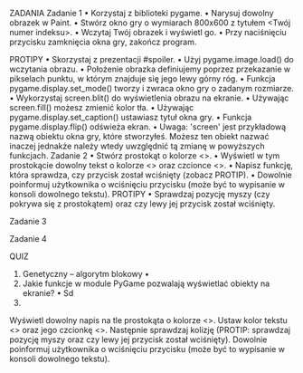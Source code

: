 ZADANIA
Zadanie 1
•	Korzystaj z biblioteki pygame.
•	Narysuj dowolny obrazek w Paint. 
•	Stwórz okno gry o wymiarach 800x600 z tytułem <Twój numer indeksu>. 
•	Wczytaj Twój obrazek i wyświetl go. 
•	Przy naciśnięciu przycisku zamknięcia okna gry, zakończ program.

PROTIPY
•	Skorzystaj z prezentacji #spoiler.
•	Użyj pygame.image.load() do wczytania obrazu.
•	Położenie obrazka definiujemy poprzez przekazanie w pikselach punktu, w którym znajduje się jego lewy górny róg.
•	Funkcja pygame.display.set_mode() tworzy i zwraca okno gry o zadanym rozmiarze.
•	Wykorzystaj screen.blit() do wyświetlenia obrazu na ekranie.
•	Używając screen.fill() możesz zmienić kolor tła.
•	Używając pygame.display.set_caption() ustawiasz tytuł okna gry.
•	Funkcja pygame.display.flip() odświeża ekran.
•	Uwaga: 'screen' jest przykładową nazwą obiektu okna gry, które stworzyłeś. Możesz ten obiekt nazwać inaczej jednakże należy wtedy uwzględnić tą zmianę w powyższych funkcjach.
Zadanie 2
•	Stwórz prostokąt o kolorze <>.
•	Wyświetl w tym prostokącie dowolny tekst o kolorze <> oraz czcionce <>.
•	Napisz funkcję, która sprawdza, czy przycisk został wciśnięty (zobacz PROTIP).
•	Dowolnie poinformuj użytkownika o wciśnięciu przycisku (może być to wypisanie w konsoli dowolnego tekstu).
PROTIPY
•	Sprawdzaj pozycję myszy (czy pokrywa się z prostokątem) oraz czy lewy jej przycisk został wciśnięty.

Zadanie 3

Zadanie 4




QUIZ
1)	Genetyczny – algorytm blokowy
•	
2)	Jakie funkcje w module PyGame pozwalają wyświetlać obiekty na ekranie?
•	Sd
3)	



Wyświetl dowolny napis na tle prostokąta o kolorze <>. Ustaw kolor tekstu <> oraz jego czcionkę <>. Następnie sprawdzaj kolizję (PROTIP: sprawdzaj pozycję myszy oraz czy lewy jej przycisk został wciśnięty). Dowolnie poinformuj użytkownika o wciśnięciu przycisku (może być to wypisanie w konsoli dowolnego tekstu).

